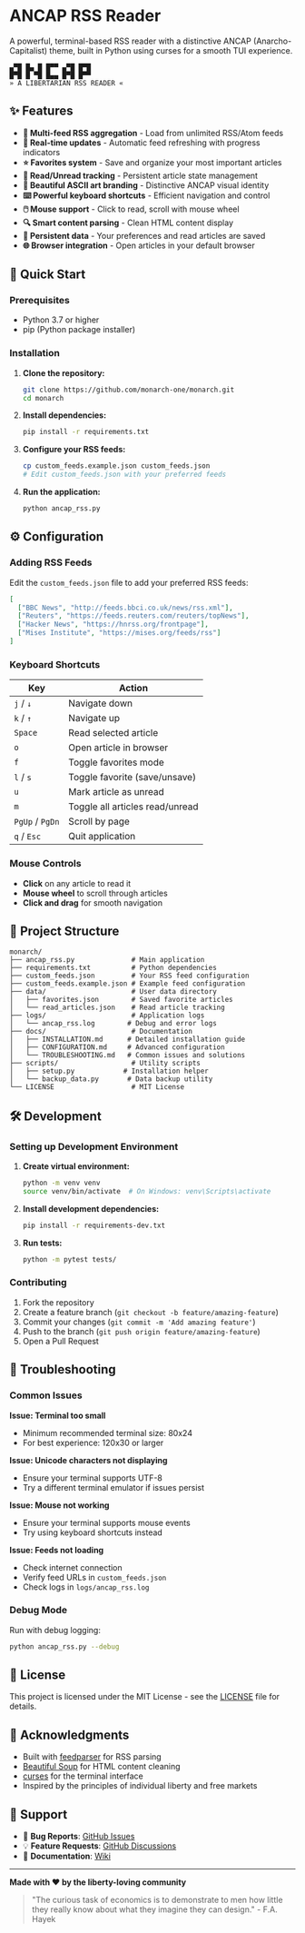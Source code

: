 # ANCAP RSS Reader

A powerful, terminal-based RSS reader with a distinctive ANCAP (Anarcho-Capitalist) theme, built in Python using curses for a smooth TUI experience.

```
▄▀█ █▄ █ █▀▀ ▄▀█ █▀█
█▀█ █ ▀█ █▄▄ █▀█ █▀▀
» A LIBERTARIAN RSS READER «
```

## ✨ Features

- **📰 Multi-feed RSS aggregation** - Load from unlimited RSS/Atom feeds
- **🎯 Real-time updates** - Automatic feed refreshing with progress indicators
- **⭐ Favorites system** - Save and organize your most important articles
- **📖 Read/Unread tracking** - Persistent article state management
- **🎨 Beautiful ASCII art branding** - Distinctive ANCAP visual identity
- **⌨️ Powerful keyboard shortcuts** - Efficient navigation and control
- **🖱️ Mouse support** - Click to read, scroll with mouse wheel
- **🔍 Smart content parsing** - Clean HTML content display
- **💾 Persistent data** - Your preferences and read articles are saved
- **🌐 Browser integration** - Open articles in your default browser

## 🚀 Quick Start

### Prerequisites

- Python 3.7 or higher
- pip (Python package installer)

### Installation

1. **Clone the repository:**
   ```bash
   git clone https://github.com/monarch-one/monarch.git
   cd monarch
   ```

2. **Install dependencies:**
   ```bash
   pip install -r requirements.txt
   ```

3. **Configure your RSS feeds:**
   ```bash
   cp custom_feeds.example.json custom_feeds.json
   # Edit custom_feeds.json with your preferred feeds
   ```

4. **Run the application:**
   ```bash
   python ancap_rss.py
   ```

## ⚙️ Configuration

### Adding RSS Feeds

Edit the `custom_feeds.json` file to add your preferred RSS feeds:

```json
[
  ["BBC News", "http://feeds.bbci.co.uk/news/rss.xml"],
  ["Reuters", "https://feeds.reuters.com/reuters/topNews"],
  ["Hacker News", "https://hnrss.org/frontpage"],
  ["Mises Institute", "https://mises.org/feeds/rss"]
]
```

### Keyboard Shortcuts

| Key | Action |
|-----|--------|
| `j` / `↓` | Navigate down |
| `k` / `↑` | Navigate up |
| `Space` | Read selected article |
| `o` | Open article in browser |
| `f` | Toggle favorites mode |
| `l` / `s` | Toggle favorite (save/unsave) |
| `u` | Mark article as unread |
| `m` | Toggle all articles read/unread |
| `PgUp` / `PgDn` | Scroll by page |
| `q` / `Esc` | Quit application |

### Mouse Controls

- **Click** on any article to read it
- **Mouse wheel** to scroll through articles
- **Click and drag** for smooth navigation

## 📁 Project Structure

```
monarch/
├── ancap_rss.py              # Main application
├── requirements.txt          # Python dependencies
├── custom_feeds.json         # Your RSS feed configuration
├── custom_feeds.example.json # Example feed configuration
├── data/                     # User data directory
│   ├── favorites.json        # Saved favorite articles
│   └── read_articles.json    # Read article tracking
├── logs/                     # Application logs
│   └── ancap_rss.log        # Debug and error logs
├── docs/                     # Documentation
│   ├── INSTALLATION.md      # Detailed installation guide
│   ├── CONFIGURATION.md     # Advanced configuration
│   └── TROUBLESHOOTING.md   # Common issues and solutions
├── scripts/                  # Utility scripts
│   ├── setup.py            # Installation helper
│   └── backup_data.py       # Data backup utility
└── LICENSE                   # MIT License
```

## 🛠️ Development

### Setting up Development Environment

1. **Create virtual environment:**
   ```bash
   python -m venv venv
   source venv/bin/activate  # On Windows: venv\Scripts\activate
   ```

2. **Install development dependencies:**
   ```bash
   pip install -r requirements-dev.txt
   ```

3. **Run tests:**
   ```bash
   python -m pytest tests/
   ```

### Contributing

1. Fork the repository
2. Create a feature branch (`git checkout -b feature/amazing-feature`)
3. Commit your changes (`git commit -m 'Add amazing feature'`)
4. Push to the branch (`git push origin feature/amazing-feature`)
5. Open a Pull Request

## 🐛 Troubleshooting

### Common Issues

**Issue: Terminal too small**
- Minimum recommended terminal size: 80x24
- For best experience: 120x30 or larger

**Issue: Unicode characters not displaying**
- Ensure your terminal supports UTF-8
- Try a different terminal emulator if issues persist

**Issue: Mouse not working**
- Ensure your terminal supports mouse events
- Try using keyboard shortcuts instead

**Issue: Feeds not loading**
- Check internet connection
- Verify feed URLs in `custom_feeds.json`
- Check logs in `logs/ancap_rss.log`

### Debug Mode

Run with debug logging:
```bash
python ancap_rss.py --debug
```

## 📜 License

This project is licensed under the MIT License - see the [LICENSE](LICENSE) file for details.

## 🤝 Acknowledgments

- Built with [feedparser](https://pypi.org/project/feedparser/) for RSS parsing
- [Beautiful Soup](https://pypi.org/project/beautifulsoup4/) for HTML content cleaning
- [curses](https://docs.python.org/3/library/curses.html) for the terminal interface
- Inspired by the principles of individual liberty and free markets

## 📧 Support

- 🐛 **Bug Reports**: [GitHub Issues](https://github.com/monarch-one/monarch/issues)
- 💡 **Feature Requests**: [GitHub Discussions](https://github.com/monarch-one/monarch/discussions)
- 📖 **Documentation**: [Wiki](https://github.com/monarch-one/monarch/wiki)

---

**Made with ❤️ by the liberty-loving community**

> "The curious task of economics is to demonstrate to men how little they really know about what they imagine they can design." - F.A. Hayek
